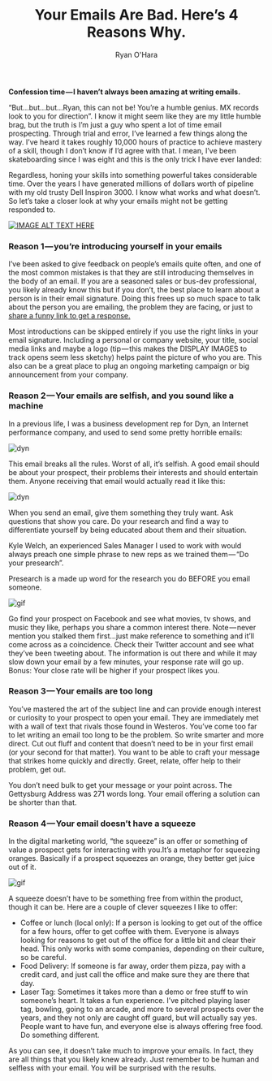 ﻿---
title: Your Emails Are Bad. Here’s 4 Reasons Why.
description:
coverImage: /img/tony-hawk-skateboarding.jpg
publishDate: Jun 18, 2018

author: Ryan O'Hara
authorProfile:  Ryan O'Hara has been an early employee at several startups helping them with marketing and prospecting tactics, including Dyn who was acquired by Oracle for $600+ million in 2016. He's had prospecting campaigns featured in Fortune, Mashable, and TheNextWeb. Ryan specializes in branding, business development, prospecting, and coaching people on how to make good digital first impressions. He also mentors two accelerators, The Iron Yard and The Alpha Loft, and hosts The Prospecting Podcast.
authorImage: /img/Ryan-OHara-Headshot.png
---



**Confession time — I haven’t always been amazing at writing emails.**

“But…but…but…Ryan, this can not be! You’re a humble genius. MX records look to you for direction”. I know it might seem like they are my little humble brag, but the truth is I’m just a guy who spent a lot of time email prospecting. Through trial and error, I’ve learned a few things along the way. I’ve heard it takes roughly 10,000 hours of practice to achieve mastery of a skill, though I don’t know if I’d agree with that. I mean, I’ve been skateboarding since I was eight and this is the only trick I have ever landed:

Regardless, honing your skills into something powerful takes considerable time. Over the years I have generated millions of dollars worth of pipeline with my old trusty Dell Inspiron 3000. I know what works and what doesn’t. So let’s take a closer look at why your emails might not be getting responded to.

[![IMAGE ALT TEXT HERE](/img/dollarShaveClub.png)](http://www.youtube.com/watch?feature=player_embedded&v=NisCkxU544c
)

### Reason 1 — you’re introducing yourself in your emails

I’ve been asked to give feedback on people’s emails quite often, and one of the most common mistakes is that they are still introducing themselves in the body of an email. If you are a seasoned sales or bus-dev professional, you likely already know this but if you don’t, the best place to learn about a person is in their email signature. Doing this frees up so much space to talk about the person you are emailing, the problem they are facing, or just to [share a funny link to get a response.](https://leadiq.com/2016/09/why-you-should-use-humor-in-prospecting-emails/)

Most introductions can be skipped entirely if you use the right links in your email signature. Including a personal or company website, your title, social media links and maybe a logo (tip — this makes the DISPLAY IMAGES to track opens seem less sketchy) helps paint the picture of who you are. This also can be a great place to plug an ongoing marketing campaign or big announcement from your company.

### Reason 2 — Your emails are selfish, and you sound like a machine

In a previous life, I was a business development rep for Dyn, an Internet performance company, and used to send some pretty horrible emails:

![dyn](/img/dyn.png)

This email breaks all the rules. Worst of all, it’s selfish. A good email should be about your prospect, their problems their interests and should entertain them. Anyone receiving that email would actually read it like this:

![dyn](/img/dyn1.png)

When you send an email, give them something they truly want. Ask questions that show you care. Do your research and find a way to differentiate yourself by being educated about them and their situation.

Kyle Welch, an experienced Sales Manager I used to work with would always preach one simple phrase to new reps as we trained them — “Do your presearch”.

Presearch is a made up word for the research you do BEFORE you email someone.

![gif](/img/worry.gif)

Go find your prospect on Facebook and see what movies, tv shows, and music they like, perhaps you share a common interest there. Note — never mention you stalked them first…just make reference to something and it’ll come across as a coincidence. Check their Twitter account and see what they’ve been tweeting about. The information is out there and while it may slow down your email by a few minutes, your response rate will go up. Bonus: Your close rate will be higher if your prospect likes you.

### Reason 3 — Your emails are too long

You’ve mastered the art of the subject line and can provide enough interest or curiosity to your prospect to open your email. They are immediately met with a wall of text that rivals those found in Westeros. You’ve come too far to let writing an email too long to be the problem. So write smarter and more direct. Cut out fluff and content that doesn’t need to be in your first email (or your second for that matter). You want to be able to craft your message that strikes home quickly and directly. Greet, relate, offer help to their problem, get out.

You don’t need bulk to get your message or your point across. The Gettysburg Address was 271 words long. Your email offering a solution can be shorter than that.

### Reason 4 — Your email doesn’t have a squeeze

In the digital marketing world, “the squeeze” is an offer or something of value a prospect gets for interacting with you.It’s a metaphor for squeezing oranges. Basically if a prospect squeezes an orange, they better get juice out of it.

![gif](/img/orange.gif)

A squeeze doesn’t have to be something free from within the product, though it can be. Here are a couple of clever squeezes I like to offer:

*   Coffee or lunch (local only): If a person is looking to get out of the office for a few hours, offer to get coffee with them. Everyone is always looking for reasons to get out of the office for a little bit and clear their head. This only works with some companies, depending on their culture, so be careful.
*   Food Delivery: If someone is far away, order them pizza, pay with a credit card, and just call the office and make sure they are there that day.
*   Laser Tag: Sometimes it takes more than a demo or free stuff to win someone’s heart. It takes a fun experience. I’ve pitched playing laser tag, bowling, going to an arcade, and more to several prospects over the years, and they not only are caught off guard, but will actually say yes. People want to have fun, and everyone else is always offering free food. Do something different.

As you can see, it doesn’t take much to improve your emails. In fact, they are all things that you likely knew already. Just remember to be human and selfless with your email. You will be surprised with the results.